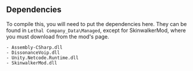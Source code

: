 ## Dependencies

To compile this, you will need to put the dependencies here. They can be found in `Lethal Company_Data\Managed`, except for SkinwalkerMod, where you must download from the mod's page.

```
- Assembly-CSharp.dll
- DissonanceVoip.dll
- Unity.Netcode.Runtime.dll
- SkinwalkerMod.dll
```
